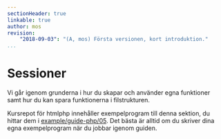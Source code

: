 ```yaml
---
sectionHeader: true
linkable: true
author: mos
revision:
    "2018-09-03": "(A, mos) Första versionen, kort introduktion."
...
```

Sessioner
=======================

Vi går igenom grunderna i hur du skapar och använder egna funktioner samt hur du kan spara funktionerna i filstrukturen.

Kursrepot för htmlphp innehåller exempelprogram till denna sektion, du hittar dem i [example/guide-php/05](https://github.com/dbwebb-se/htmlphp/tree/master/example/guide-php/05). Det bästa är alltid om du skriver dina egna exempelprogram när du jobbar igenom guiden.
